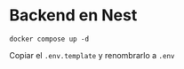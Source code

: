 # Backend en Nest

``` docker compose up -d ```

Copiar el ```.env.template``` y renombrarlo a ```.env```
